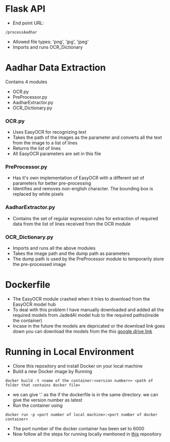 

# Flask API


- End point URL: 
```
/processAadhar
```
- Allowed file types: 'png', 'jpg', 'jpeg'
- Imports and runs OCR_Dictionary



# Aadhar Data Extraction
Contains 4 modules
- OCR.py
- PreProcessor.py
- AadharExtractor.py
- OCR_Dictionary.py     

### OCR.py
- Uses EasyOCR for recognizing text
- Takes the path of the images as the parameter and converts all the text from the image to a list of lines
- Returns the list of lines
- All EasyOCR parameters are set in this file

### PreProcessor.py
- Has it's own implementation of EasyOCR with a different set of parameters for better pre-processing
- Identifies and removes non-english character. The bounding box is replaced by white pixels

### AadharExtractor.py
- Contains the set of regular expression rules for extraction of required data from the list of lines received from the OCR module

### OCR_Dictionary.py
- Imports and runs all the above modules
- Takes the image path and the dump path as parameters
- The dump path is used by the PreProcessor module to temporarily store the pre-processed image 

# Dockerfile
- The EasyOCR module crashed when it tries to download from the EasyOCR model hub
- To deal with this problem I have manually downloaded and added all the required models from JadedAI model hub to the required paths(inside the container)
- Incase in the future the models are depricated or the download link goes down you can download the models from the this [google drive link](https://drive.google.com/drive/folders/1lSB2UagxtIHLGzvytWtWrWk0cnaw_qzJ?usp=sharing)

# Running in Local Environment
- Clone this repository and install Docker on your local machine
- Build a new Docker image by Running
```
docker build -t <name of the container:<version number>> <path of folder that contains docker file>
```
- we can give '.' as the <path of folder that contains docker file> if the dockerfile is in the same directory. we can give the version number as latest
- Run the container using 
```
docker run -p <port number of local machine>:<port number of docker container>
```
- The port number of the docker container has been set to 6000
- Now follow all the steps for running locally mentioned in [this](https://github.com/aditya-gitte/Aadhar-flask-API) repository 






